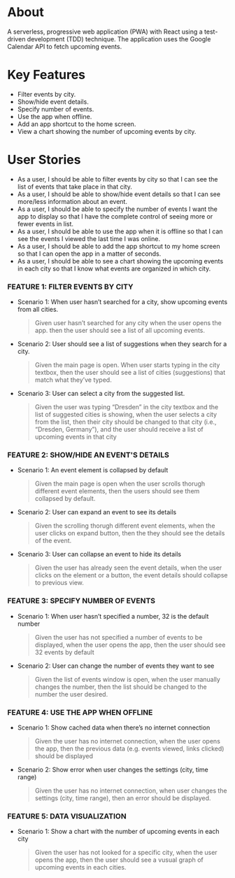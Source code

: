 # About

A serverless, progressive web application (PWA) with React using a test-driven development (TDD) technique. The application uses the Google Calendar API to fetch upcoming events.

# Key Features

- Filter events by city.
- Show/hide event details.
- Specify number of events.
- Use the app when offline.
- Add an app shortcut to the home screen.
- View a chart showing the number of upcoming events by city.

# User Stories

- As a user, I should be able to filter events by city so that I can see the list of events that take place in that city.
- As a user, I should be able to show/hide event details so that I can see more/less information about an event.
- As a user, I should be able to specify the number of events I want the app to display so that I have the complete control of seeing more or fewer events in list.
- As a user, I should be able to use the app when it is offline so that I can see the events I viewed the last time I was online.
- As a user, I should be able to add the app shortcut to my home screen so that I can open the app in a matter of seconds.
- As a user, I should be able to see a chart showing the upcoming events in each city so that I know what events are organized in which city.

### FEATURE 1: FILTER EVENTS BY CITY

- Scenario 1: When user hasn’t searched for a city, show upcoming events from all cities.
  > Given user hasn’t searched for any city when the user opens the app. then the user should see a list of all upcoming events.
- Scenario 2: User should see a list of suggestions when they search for a city.
  > Given the main page is open. When user starts typing in the city textbox, then the user should see a list of cities (suggestions) that match what they’ve typed.
- Scenario 3: User can select a city from the suggested list.
  > Given the user was typing “Dresden” in the city textbox and the list of suggested cities is showing, when the user selects a city from the list, then their city should be changed to that city (i.e., “Dresden, Germany”), and the user should receive a list of upcoming events in that city

### FEATURE 2: SHOW/HIDE AN EVENT'S DETAILS

- Scenario 1: An event element is collapsed by default
  > Given the main page is open when the user scrolls thorugh different event elements, then the users should see them collapsed by default.
- Scenario 2: User can expand an event to see its details
  > Given the scrolling thorugh different event elements, when the user clicks on expand button, then the they should see the details of the event.
- Scenario 3: User can collapse an event to hide its details
  > Given the user has already seen the event details, when the user clicks on the element or a button, the event details should collapse to previous view.

### FEATURE 3: SPECIFY NUMBER OF EVENTS

- Scenario 1: When user hasn’t specified a number, 32 is the default number
  > Given the user has not specified a number of events to be displayed, when the user opens the app, then the user should see 32 events by default
- Scenario 2: User can change the number of events they want to see
  > Given the list of events window is open, when the user manually changes the number, then the list should be changed to the number the user desired.

### FEATURE 4: USE THE APP WHEN OFFLINE

- Scenario 1: Show cached data when there’s no internet connection
  > Given the user has no internet connection, when the user opens the app, then the previous data (e.g. events viewed, links clicked) should be displayed
- Scenario 2: Show error when user changes the settings (city, time range)
  > Given the user has no internet connection, when user changes the settings (city, time range), then an error should be displayed.

### FEATURE 5: DATA VISUALIZATION

- Scenario 1: Show a chart with the number of upcoming events in each city
  > Given the user has not looked for a specific city, when the user opens the app, then the user should see a vusual graph of upcoming events in each cities.

